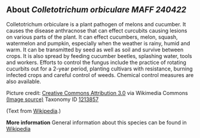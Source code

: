 **About *Colletotrichum orbiculare MAFF 240422***
-------------------------
Colletotrichum orbiculare is a plant pathogen of melons and cucumber. 
It causes the disease anthracnose that can effect curcubits causing 
lesions on various parts of the plant. It can effect cucumbers, melon, 
squash, watermelon and pumpkin, especially when the weather is rainy, 
humid and warm. It can be transmitted by seed as well as soil and 
survive between crops. It is also spread by feeding cucumber beetles, 
splashing water, tools and workers. Efforts to control the fungus 
include the practice of rotating cucurbits out for a 2-year period, 
planting cultivars with resistance, burning infected crops and careful 
control of weeds. Chemical control measures are also available.


Picture credit: [Creative Commons Attribution 3.0](https://creativecommons.org/licenses/by/3.0) via Wikimedia Commons [(Image source)](https://en.wikipedia.org/wiki/File:Colletotrichum_orbiculare_1.jpg)
Taxonomy ID [1213857](https://www.uniprot.org/taxonomy/1213857)

(Text from [Wikipedia](https://en.wikipedia.org/).)

**More information**
General information about this species can be found in [Wikipedia](https://en.wikipedia.org/wiki/Colletotrichum_orbiculare)
